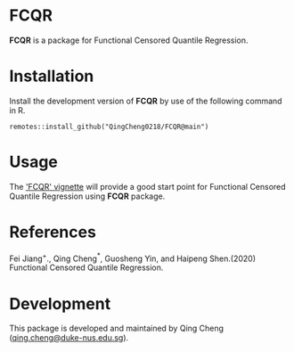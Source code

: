 FCQR
=======

**FCQR** is a package for Functional Censored Quantile Regression.

Installation
============
Install the development version of **FCQR** by use of the following command in R.
```
remotes::install_github("QingCheng0218/FCQR@main")
```


Usage
=========
The ['FCQR' vignette]() will provide a good start point for Functional Censored Quantile Regression using **FCQR** package. 

References
==========
Fei Jiang<sup>+</sup>., Qing Cheng$^*$, Guosheng Yin, and Haipeng Shen.(2020) Functional Censored Quantile Regression.

Development
===========

This package is developed and maintained by Qing Cheng (qing.cheng@duke-nus.edu.sg).
 

